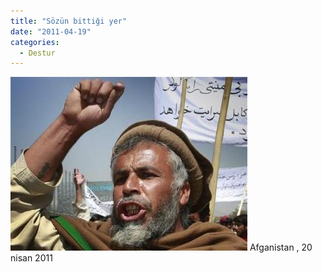 ```yaml
---
title: "Sözün bittiği yer"
date: "2011-04-19"
categories: 
  - Destur
---
```


[![qq.jpg](../uploads/2011/04/qq.jpg)](../uploads/2011/04/qq.jpg "qq.jpg") Afganistan , 20 nisan 2011
